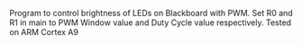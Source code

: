Program to control brightness of LEDs on Blackboard with PWM.
Set R0 and R1 in main to PWM Window value and Duty Cycle value respectively.
Tested on ARM Cortex A9
